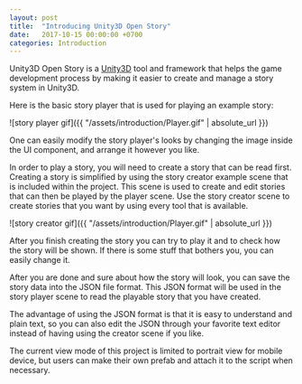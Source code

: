 ```yaml
---
layout: post
title:  "Introducing Unity3D Open Story"
date:   2017-10-15 00:00:00 +0700
categories: Introduction
---
```

Unity3D Open Story is a [Unity3D][unity3d] tool and framework that helps the game development process by making it easier to create and manage a story system in Unity3D.

Here is the basic story player that is used for playing an example story:

![story player gif]({{ "/assets/introduction/Player.gif" | absolute_url }})

One can easily modify the story player's looks by changing the image inside the UI component, and arrange it however you like.

In order to play a story, you will need to create a story that can be read first. Creating a story is simplified by using the story creator example scene that is included within the project. This scene is used to create and edit stories that can then be played by the player scene. Use the story creator scene to create stories that you want by using every tool that is available.

![story creator gif]({{ "/assets/introduction/Player.gif" | absolute_url }})

After you finish creating the story you can try to play it and to check how the story will be shown. If there is some stuff that bothers you, you can easily change it.

After you are done and sure about how the story will look, you can save the story data into the JSON file format. This JSON format will be used in the story player scene to read the playable story that you have created.

The advantage of using the JSON format is that it is easy to understand and plain text, so you can also edit the JSON through your favorite text editor instead of having using the creator scene if you like.

The current view mode of this project is limited to portrait view for mobile device, but users can make their own prefab and attach it to the script when necessary.

[unity3d]: https://unity3d.com/
[project-github]: https://github.com/as3mbus/Dialogue-and-Story-Unity